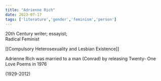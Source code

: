 ```yaml
---
title: "Adrienne Rich"
date: 2023-07-17
tags: ['literature','gender','feminism','person']
---
```


20th Century writer; essayist;  
Radical Feminist

[[Compulsory Heterosexuality and Lesbian Existence]]

Adrienne Rich was married to a man (Conrad) by releasing Twenty-
One Love Poems in 1976 

(1929-2012)

